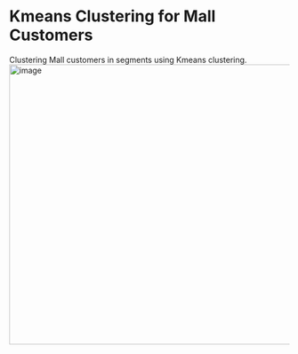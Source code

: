 # Kmeans Clustering for Mall Customers
Clustering Mall customers in segments using Kmeans clustering.
<img width="505" alt="image" src="https://github.com/JMoortensen/Kmeans-Clustering_Mall-Customers/assets/147937598/9497a132-c737-48b1-bc91-60b360b7d56e">
